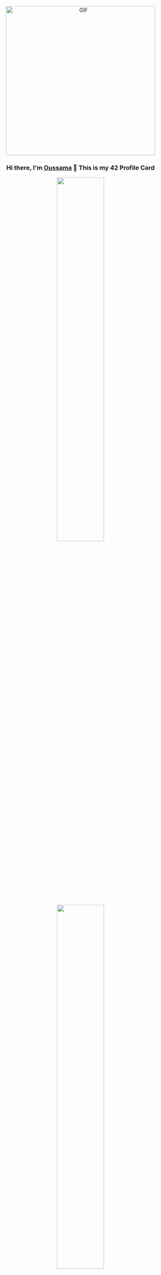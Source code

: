<div align="center">
<img align="center" alt="GIF" height="400px" src="https://1337-readme.vercel.app/api/profile?cursus=42&dark=true&email=hide&login=oouklich" />

### Hi there, I'm [Oussama](https://ilkou.github.io) 👋 This is my 42 Profile Card
</div>

<div align="center">
<p>
<img width="50%" src="https://github-readme-stats.vercel.app/api?username=ilkou&show_icons=true&theme=radical" />
<img width="50%" src="https://github-readme-stats.anuraghazra1.vercel.app/api/top-langs/?username=ilkou&layout=compact&bg_color=30,e96443,904e95&title_color=fff&text_color=fff" />
</p>


![VisitorCount](https://profile-counter.glitch.me/{ilkou}/count.svg)

</div>

#### [My portfolio](https://ilkou.github.io)

<!--
**ilkou/ilkou** is a ✨ _special_ ✨ repository because its `README.md` (this file) appears on your GitHub profile.

Here are some ideas to get you started:

- 🔭 I’m currently working on ...
- 🌱 I’m currently learning ...
- 👯 I’m looking to collaborate on ...
- 🤔 I’m looking for help with ...
- 💬 Ask me about ...
- 📫 How to reach me: ...
- 😄 Pronouns: ...
- ⚡ Fun fact: ...
-->
